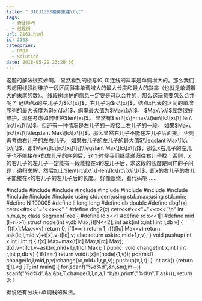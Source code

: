 ```yaml
---
title: " DTOJ1363楼房重建\t\t"
tags:
  - 奇技淫巧
  - 线段树
url: 2163.html
id: 2163
categories:
  - DTOJ
  - Solution
date: 2018-05-29 23:20:36
---
```


这题的解法很玄妙啊。 显然看到的楼与$(0,0)$连线的斜率是单调增大的。那么我们考虑用线段树维护一段区间斜率单调增大的最大长度和最大的斜率（也就是单调增大的末尾的数）。 线段树维护的信息一定要是可以合并的，那么这玩意要怎么合并呢？ 记结点$x$的左儿子为$lc\[x\]$，右儿子为$rc\[x\]$，结点$x$代表的区间的单增序列的最大长度为$len\[x\]$，斜率最大值为$Max\[x\]$。 $Max\[x\]$显然很好维护，现在考虑如何维护$len\[x\]$。 显然有$len\[x\]=max\\{len\[lc\[x\]\],len\[rc\[x\]\]\\}$。但还有一种情况是左儿子的一段接上右儿子的一段。 如果$Max\[rc\[x\]\]\\leqslant Max\[lc\[x\]\]$，那么显然右儿子不能在左儿子后面接。 否则再考虑右儿子的左右儿子。 如果右儿子的左儿子的最大值$\\leqslant Max\[lc\[x\]\]$，即$Max\[lc\[rc\[x\]\]\]\\leqslant Max\[lc\[x\]\]$，那么$x$右儿子的左儿子也不能接在$x$的左儿子的序列后，这个时候我们继续递归往右儿子找；否则，$x$的右儿子的左儿子一定能有一段能接在$x$的左儿子后，求这段的长度是同样的子问题，递归求解，然后加上$len\[rc\[x\]\]-len\[lc\[rc\[x\]\]\]$，即$x$的右儿子的右儿子能接在$x$的右儿子的左儿子后的长度。 好像很绕，看代码吧……

#include<iostream>
#include<cstdio>
#include<cstdlib>
#include<cstring>
#include<string>
#include<cmath>
#include<algorithm>
#include<queue>
#include<vector>
#include<set>
#include<map>
using std::cerr;using std::max;using std::min;
#define N 100005
#define ll long long
#define db double
#define dbg1(x) cerr<<#x<<"="<<x<<" "
#define dbg2(x) cerr<<#x<<"="<<x<<"\\n"
int n,m,a,b;
class SegmentTree
{
#define lc x<<1
#define rc x<<1|1
#define mid (l+r>>1)
    struct node{int v;db Max;}t\[N<<2\];
    int ask(int x,int l,int r,db v)
    {
        if(t\[x\].Max<=v) return 0;
        if(l==r) return 1;
        if(t\[lc\].Max>v) return ask(lc,l,mid,v)+t\[x\].v-t\[lc\].v;
        else return ask(rc,mid+1,r,v);
    }
    void pushup(int x,int l,int r)
    {
        t\[x\].Max=max(t\[lc\].Max,t\[rc\].Max);
        t\[x\].v=t\[lc\].v+ask(rc,mid+1,r,t\[lc\].Max);
    }
public:
    void change(int x,int l,int r,int p,db v)
    {
        if(l==r) return void(t\[x\]=(node){1,v});
        p<=mid?change(lc,l,mid,p,v):change(rc,mid+1,r,p,v);
        pushup(x,l,r);
    }
    int ask() {return t\[1\].v;}
}T;
int main()
{
    for(scanf("%d%d",&n,&m);m--;)
        scanf("%d%d",&a,&b),T.change(1,1,n,a,1.*b/a),printf("%d\\n",T.ask());
    return 0;
}

据说还有分块+单调栈的做法。